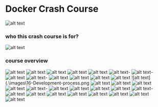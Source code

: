 # Docker Crash Course
![alt text](images/01-DockerCrashCourse.png)
### who this crash course is for?
![alt text](./images/02-What-you-will-Learn.png)
### course overview
![alt text](.\images\03-1-What-and-Why-of-Docker.png)
![alt text](.\images\04-Course-Content.png)
![alt text](.\images\05-Course-List-Run-Containers-Cmds.png)
![alt text](.\images\06-Course-List-Create-Own-Image.png)
![alt text](.\images\07-Course-List--Learn-Docker-Commands-List.png)
![alt text](.\images\08-Course-List---Image-Versioning.png)-
![alt text](.\images\09-Course-List---Docker-WorkFlow-Big-Picture.png)-
![alt text](.\images\10-Course-List---Docker-Work-Flow-Big-Picture--Details.png)
![alt text](.\images\11-Course---Confidence.png)-
![alt text](.\images\12-What-is-Docker,-Problems-it-Solves.png)
![alt text](.\images\13-What-is-Docker-in-Detail.png)
![alt text](.\images\14-Before-Docker.png)
![alt text](.\images\15-What-Problems-Docker-Solves.png)
![alt text](.\images\16-Development-process.png
![alt text](.\images\17-Development-Process-Before-Containers.png)
![alt text](.\images\18-Dev-Before-Containers---Complex---Specific-to-OS.png)
![alt text](.\images\19-App-uses-10-Services,-each-developer-needs-to-install-10.png)
![alt text](.\images\Docker-Crash-Course---Nana/20-Dev-Process-with-Containers.png)
![alt text](.\images\20-Dev-Process-with-Containers.png)-
![alt text](.\images\21-Docker-using-same-command-for-all-the-services.png)
![alt text](.\images\22-Docker-Standardizes-Process.png)
![alt text](.\images\23-Docker-running-different-Redis-versions.png)
![alt text](.\images\24-Containers-Improving-App-Deployment-Process.png)
![alt text](.\images\24-Deployment-Process-Before-containers.png)-
![alt text](.\images\25---Packaging-Jar-file-for-Java-Application.png)
![alt text](.\images\26-Packaging-with-DB.png)
![alt text](.\images\27.png)
![alt text](.\images\28.png)
![alt text](.\images\29.png)
![alt text](.\images\30.png)
![alt text](.\images\31.png)
![alt text](.\images\32-VM-VS-Docker.png)
